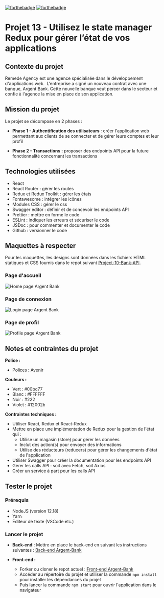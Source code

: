 [![forthebadge](https://forthebadge.com/images/badges/made-with-javascript.svg)](https://forthebadge.com) [![forthebadge](https://forthebadge.com/images/badges/uses-css.svg)](https://forthebadge.com)

# Projet 13 - Utilisez le state manager Redux pour gérer l’état de vos applications

## Contexte du projet

Remede Agency est une agence spécialisée dans le développement d'applications web. 
L’entreprise a signé un nouveau contrat avec une banque, Argent Bank. Cette nouvelle banque veut percer dans le secteur et confie à l'agence la mise en place de son application.

## Mission du projet

Le projet se décompose en 2 phases :

- **Phase 1 - Authentification des utilisateurs :** créer l'application web permettant aux clients de se connecter et de gérer leurs comptes et leur profil

- **Phase 2 - Transactions :** proposer des endpoints API pour la future fonctionnalité concernant les transactions

## Technologies utilisées

- React
- React Router : gérer les routes
- Redux et Redux Toolkit : gérer les états
- Fontawesome : intégrer les icônes
- Modules CSS : gérer le css
- Swagger editor : définir et de concevoir les endpoints API
- Prettier : mettre en forme le code
- ESLint : indiquer les erreurs et sécuriser le code
- JSDoc : pour commenter et documenter le code
- Github : versionner le code

## Maquettes à respecter

Pour les maquettes, les designs sont données dans les fichiers HTML statiques et CSS fournis dans le repot suivant [Project-10-Bank-API](https://github.com/OpenClassrooms-Student-Center/Project-10-Bank-API/tree/master/designs).

### Page d'accueil

![Home page Argent Bank](/argent-bank//public/assets/img/HomePage.png)

### Page de connexion

![Login page Argent Bank](/argent-bank//public/assets/img/LoginPage.png)

### Page de profil

![Profile page Argent Bank](/argent-bank//public/assets/img/ProfilePage.png)

## Notes et contraintes du projet

**Police :**

- Polices : Avenir

**Couleurs :**

- Vert : #00bc77
- Blanc : #FFFFFF
- Noir : #222
- Violet : #12002b

**Contraintes techniques :**

- Utiliser React, Redux et React-Redux
- Mettre en place une implémentation de Redux pour la gestion de l'état qui :
  - Utilise un magasin (store) pour gérer les données
  - Inclut des action(s) pour envoyer des informations
  - Utilise des réducteurs (reducers) pour gérer les changements d'état de l'application
- Utiliser Swagger pour créer la documentation pour les endpoints API
- Gérer les calls API : soit avec Fetch, soit Axios
- Créer un service à part pour les calls API

## Tester le projet

### Prérequis

- NodeJS (version 12.18)
- Yarn
- Éditeur de texte (VSCode etc.)

### Lancer le projet

- **Back-end :**
  Mettre en place le back-end en suivant les instructions suivantes : [Back-end Argent-Bank](https://github.com/OpenClassrooms-Student-Center/Project-10-Bank-API)

- **Front-end :**
  - Forker ou cloner le repot actuel : [Front-end Argent-Bank](https://github.com/Magma73/Projet-13-argent-bank)
  - Accéder au répertoire du projet et utiliser la commande `npm install` pour installer les dépendances du projet
  - Puis lancer la commande `npm start` pour ouvrir l'application dans le navigateur
